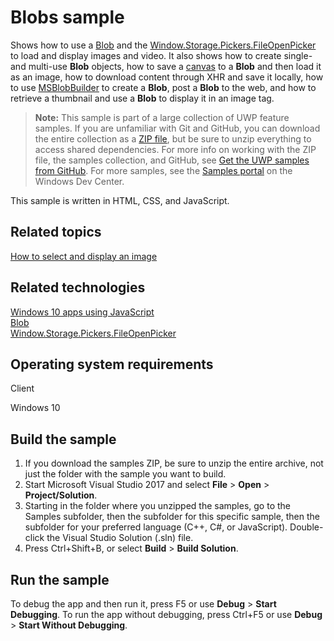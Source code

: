 ﻿<!---
  category: Data
  samplefwlink: http://go.microsoft.com/fwlink/p/?LinkId=620573
--->

# Blobs sample

Shows how to use a [Blob](http://msdn.microsoft.com/library/windows/apps/hh453178) and the 
[Window.Storage.Pickers.FileOpenPicker](http://msdn.microsoft.com/library/windows/apps/br207847) to load and display images and video. 
It also shows how to create single- and multi-use **Blob** objects, how to save a [canvas](http://msdn.microsoft.com/library/windows/apps/hh465734) 
to a **Blob** and then load it as an image, how to download content through XHR and save it locally, how to use 
[MSBlobBuilder](http://msdn.microsoft.com/library/windows/apps/hh779016) to create a **Blob**, post a **Blob** to the web, and how to retrieve a 
thumbnail and use a **Blob** to display it in an image tag.

> **Note:** This sample is part of a large collection of UWP feature samples. 
> If you are unfamiliar with Git and GitHub, you can download the entire collection as a 
> [ZIP file](https://github.com/Microsoft/Windows-universal-samples/archive/master.zip), but be 
> sure to unzip everything to access shared dependencies. For more info on working with the ZIP file, 
> the samples collection, and GitHub, see [Get the UWP samples from GitHub](https://aka.ms/ovu2uq). 
> For more samples, see the [Samples portal](https://aka.ms/winsamples) on the Windows Dev Center. 

This sample is written in HTML, CSS, and JavaScript.

Related topics
--------------

[How to select and display an image](http://msdn.microsoft.com/library/windows/apps/hh465499)  

Related technologies
--------------------

[Windows 10 apps using JavaScript](http://msdn.microsoft.com/library/windows/apps/br211385)  
[Blob](http://msdn.microsoft.com/library/windows/apps/hh453178)  
[Window.Storage.Pickers.FileOpenPicker](http://msdn.microsoft.com/library/windows/apps/br207847)  

Operating system requirements
-----------------------------

Client

Windows 10

Build the sample
----------------

1. If you download the samples ZIP, be sure to unzip the entire archive, not just the folder with the sample you want to build. 
2. Start Microsoft Visual Studio 2017 and select **File** \> **Open** \> **Project/Solution**.
3. Starting in the folder where you unzipped the samples, go to the Samples subfolder, then the subfolder for this specific sample, then the subfolder for your preferred language (C++, C#, or JavaScript). Double-click the Visual Studio Solution (.sln) file.
4. Press Ctrl+Shift+B, or select **Build** \> **Build Solution**.

Run the sample
--------------

To debug the app and then run it, press F5 or use **Debug** \> **Start Debugging**. To run the app without debugging, press Ctrl+F5 or use **Debug** \> **Start Without Debugging**.

